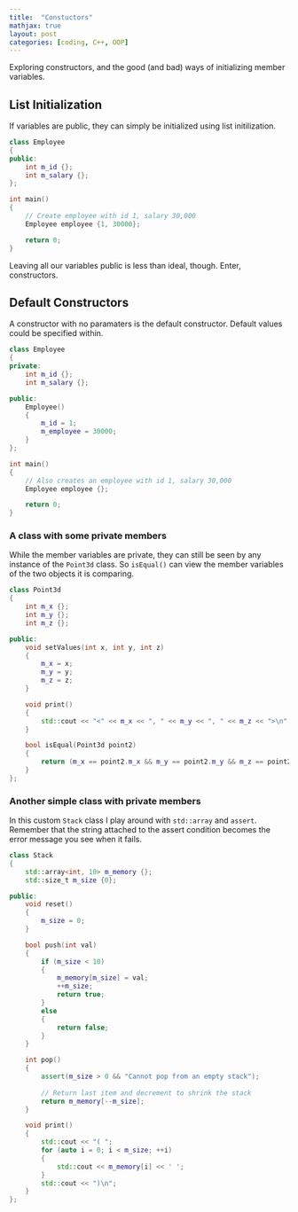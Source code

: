 ```yaml
---
title:  "Constuctors"
mathjax: true
layout: post
categories: [coding, C++, OOP] 
---
```


Exploring constructors, and the good (and bad) ways of initializing member variables.

## List Initialization

If variables are public, they can simply be initialized using list initilization.

```cpp
class Employee
{
public:
    int m_id {};
    int m_salary {};
};

int main()
{
    // Create employee with id 1, salary 30,000
    Employee employee {1, 30000};

    return 0;
}
```

Leaving all our variables public is less than ideal, though. Enter, constructors. 

## Default Constructors

A constructor with no paramaters is the default constructor. Default values could be specified within.

```cpp
class Employee
{
private:
    int m_id {};
    int m_salary {};

public:
    Employee()
    {
        m_id = 1;
        m_employee = 30000;
    }
};

int main()
{
    // Also creates an employee with id 1, salary 30,000
    Employee employee {};

    return 0;
}
```

### A class with some private members

While the member variables are private, they can still be seen by any instance of the `Point3d` class. So `isEqual()` can view the member variables of the two objects it is comparing. 

```cpp
class Point3d
{
    int m_x {};
    int m_y {};
    int m_z {};

public:
    void setValues(int x, int y, int z)
    {
        m_x = x;
        m_y = y;
        m_z = z;
    }

    void print()
    {
        std::cout << "<" << m_x << ", " << m_y << ", " << m_z << ">\n";
    }

    bool isEqual(Point3d point2)
    {
        return (m_x == point2.m_x && m_y == point2.m_y && m_z == point2.m_z);
    }
};
```

### Another simple class with private members

In this custom `Stack` class I play around with `std::array` and `assert`. Remember that the string attached to the assert condition becomes the error message you see when it fails.

```cpp
class Stack
{
    std::array<int, 10> m_memory {};
    std::size_t m_size {0};

public:
    void reset()
    {
        m_size = 0;
    }

    bool push(int val)
    {
        if (m_size < 10)
        {
            m_memory[m_size] = val;
            ++m_size;
            return true;
        }
        else
        {
            return false;
        }
    }

    int pop()
    {
        assert(m_size > 0 && "Cannot pop from an empty stack");
        
        // Return last item and decrement to shrink the stack
        return m_memory[--m_size];
    }

    void print()
    {
        std::cout << "( ";
        for (auto i = 0; i < m_size; ++i)
        {
            std::cout << m_memory[i] << ' ';
        }
        std::cout << ")\n";
    }
};
```